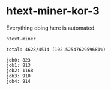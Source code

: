 # htext-miner-kor-3

Everything doing here is automated.

```
htext-miner

total: 4628/4514 (102.5254762959681%)

job0: 823
job1: 813
job2: 1168
job3: 910
job4: 914
```